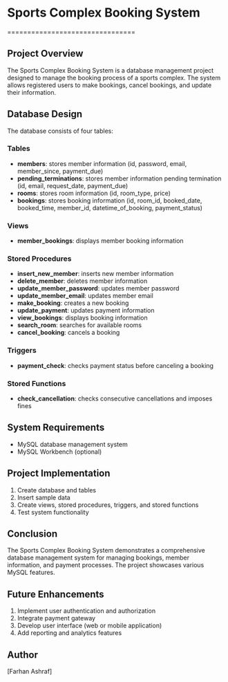 # Sports Complex Booking System

================================


## Project Overview

The Sports Complex Booking System is a database management project designed to manage the booking process of a sports complex. The system allows registered users to make bookings, cancel bookings, and update their information.


## Database Design

The database consists of four tables:


### Tables


* **members**: stores member information (id, password, email, member_since, payment_due)
* **pending_terminations**: stores member information pending termination (id, email, request_date, payment_due)
* **rooms**: stores room information (id, room_type, price)
* **bookings**: stores booking information (id, room_id, booked_date, booked_time, member_id, datetime_of_booking, payment_status)


### Views


* **member_bookings**: displays member booking information


### Stored Procedures


* **insert_new_member**: inserts new member information
* **delete_member**: deletes member information
* **update_member_password**: updates member password
* **update_member_email**: updates member email
* **make_booking**: creates a new booking
* **update_payment**: updates payment information
* **view_bookings**: displays booking information
* **search_room**: searches for available rooms
* **cancel_booking**: cancels a booking


### Triggers


* **payment_check**: checks payment status before canceling a booking


### Stored Functions


* **check_cancellation**: checks consecutive cancellations and imposes fines


## System Requirements


* MySQL database management system
* MySQL Workbench (optional)


## Project Implementation


1. Create database and tables
2. Insert sample data
3. Create views, stored procedures, triggers, and stored functions
4. Test system functionality


## Conclusion

The Sports Complex Booking System demonstrates a comprehensive database management system for managing bookings, member information, and payment processes. The project showcases various MySQL features.


## Future Enhancements


1. Implement user authentication and authorization
2. Integrate payment gateway
3. Develop user interface (web or mobile application)
4. Add reporting and analytics features


## Author


[Farhan Ashraf]



